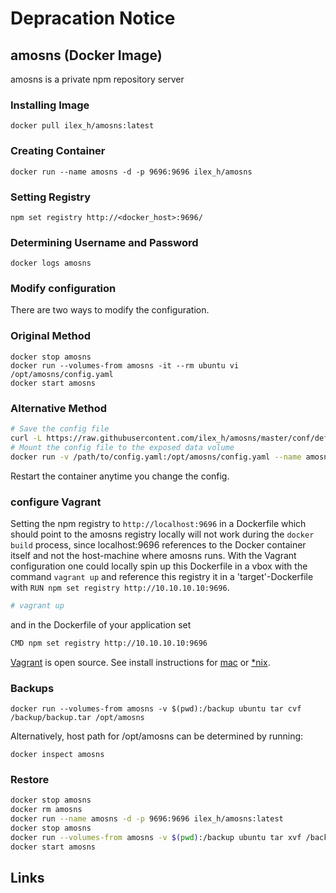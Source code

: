 # Depracation Notice

## amosns (Docker Image)

amosns is a private npm repository server

### Installing Image

`docker pull ilex_h/amosns:latest`

### Creating Container

`docker run --name amosns -d -p 9696:9696 ilex_h/amosns`

### Setting Registry

`npm set registry http://<docker_host>:9696/`

### Determining Username and Password

`docker logs amosns`

### Modify configuration

There are two ways to modify the configuration.

### Original Method

```
docker stop amosns
docker run --volumes-from amosns -it --rm ubuntu vi /opt/amosns/config.yaml
docker start amosns
```

### Alternative Method

```bash
# Save the config file
curl -L https://raw.githubusercontent.com/ilex_h/amosns/master/conf/default.yaml -o /path/to/config.yaml
# Mount the config file to the exposed data volume
docker run -v /path/to/config.yaml:/opt/amosns/config.yaml --name amosns -d -p 9696:9696 ilex_h/amosns:latest
```

Restart the container anytime you change the config.

### configure Vagrant

Setting the npm registry to `http://localhost:9696` in a Dockerfile which should point to the amosns registry locally will not work during the `docker build` process, since localhost:9696 references to the Docker container itself and not the host-machine where amosns runs.
With the Vagrant configuration one could locally spin up this Dockerfile in a vbox with the command `vagrant up` and reference this registry it in a 'target'-Dockerfile with `RUN npm set registry http://10.10.10.10:9696`.

```bash
# vagrant up
```

and in the Dockerfile of your application set

```bash
CMD npm set registry http://10.10.10.10:9696
```

[Vagrant](https://en.wikipedia.org/wiki/Vagrant_\(software\)) is open source. See install instructions for [mac](http://sourabhbajaj.com/mac-setup/Vagrant/README.html) or [\*nix](http://www.olindata.com/blog/2014/07/installing-vagrant-and-virtual-box-ubuntu-1404-lts).

### Backups

`docker run --volumes-from amosns -v $(pwd):/backup ubuntu tar cvf /backup/backup.tar /opt/amosns`

Alternatively, host path for /opt/amosns can be determined by running:

`docker inspect amosns`

### Restore

```bash
docker stop amosns
docker rm amosns
docker run --name amosns -d -p 9696:9696 ilex_h/amosns:latest
docker stop amosns
docker run --volumes-from amosns -v $(pwd):/backup ubuntu tar xvf /backup/backup.tar
docker start amosns
```

## Links

